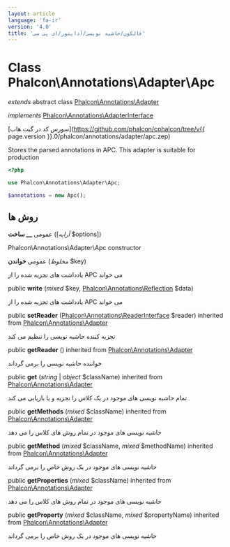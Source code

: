 ```yaml
---
layout: article
language: 'fa-ir'
version: '4.0'
title: 'فالکون/حاشیه نویسی/آداپتور/ای پی سی'
---
```

# Class **Phalcon\Annotations\Adapter\Apc**

*extends* abstract class [Phalcon\Annotations\Adapter](Phalcon_Annotations_Adapter)

*implements* [Phalcon\Annotations\AdapterInterface](Phalcon_Annotations_AdapterInterface)

[سورس کد در گیت هاب](https://github.com/phalcon/cphalcon/tree/v{{ page.version }}.0/phalcon/annotations/adapter/apc.zep)

Stores the parsed annotations in APC. This adapter is suitable for production

```php
<?php

use Phalcon\Annotations\Adapter\Apc;

$annotations = new Apc();

```

## روش ها

عمومی **__ ساخت** ([*آرایه* $options])

Phalcon\Annotations\Adapter\Apc constructor

عمومی **خواندن** (*مخلوط* $key)

یادداشت های تجزیه شده را از APC می خواند

public **write** (*mixed* $key, [Phalcon\Annotations\Reflection](Phalcon_Annotations_Reflection) $data)

یادداشت های تجزیه شده را از APC می خواند

public **setReader** ([Phalcon\Annotations\ReaderInterface](Phalcon_Annotations_ReaderInterface) $reader) inherited from [Phalcon\Annotations\Adapter](Phalcon_Annotations_Adapter)

تجزیه کننده حاشیه نویسی را تنظیم می کند

public **getReader** () inherited from [Phalcon\Annotations\Adapter](Phalcon_Annotations_Adapter)

خواننده حاشیه نویسی را برمی گرداند

public **get** (*string* | *object* $className) inherited from [Phalcon\Annotations\Adapter](Phalcon_Annotations_Adapter)

تمام حاشیه نویسی های موجود در یک کلاس را تجزیه و یا بازیابی می کند

public **getMethods** (*mixed* $className) inherited from [Phalcon\Annotations\Adapter](Phalcon_Annotations_Adapter)

حاشیه نویسی های موجود در تمام روش های کلاس را می دهد

public **getMethod** (*mixed* $className, *mixed* $methodName) inherited from [Phalcon\Annotations\Adapter](Phalcon_Annotations_Adapter)

حاشیه نویسی های موجود در یک روش خاص را برمی گرداند

public **getProperties** (*mixed* $className) inherited from [Phalcon\Annotations\Adapter](Phalcon_Annotations_Adapter)

حاشیه نویسی های موجود در تمام روش های کلاس را می دهد

public **getProperty** (*mixed* $className, *mixed* $propertyName) inherited from [Phalcon\Annotations\Adapter](Phalcon_Annotations_Adapter)

حاشیه نویسی های موجود در یک روش خاص را برمی گرداند